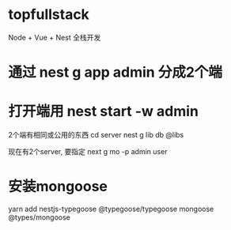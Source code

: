 # topfullstack
Node + Vue + Nest 全栈开发
# 通过 nest g app admin 分成2个端
# 打开端用 nest start -w admin

2个端有相同或公用的东西
cd server
nest g lib db 
@libs

现在有2个server, 要指定 next g mo -p admin user

# 安装mongoose
yarn add nestjs-typegoose @typegoose/typegoose mongoose @types/mongoose
